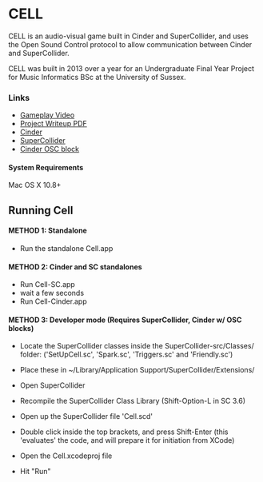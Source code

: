 CELL
=========

CELL is an audio-visual game built in Cinder and SuperCollider, and uses the Open Sound Control protocol to allow communication between Cinder and SuperCollider.

CELL was built in 2013 over a year for an Undergraduate Final Year Project for Music Informatics BSc at the University of Sussex.

### Links

* [Gameplay Video](https://www.youtube.com/watch?v=RUm413HGNHA)
* [Project Writeup PDF](https://www.sussex.ac.uk/webteam/gateway/file.php?name=dawson-proj.pdf&site=20)
* [Cinder](http://libcinder.org/)
* [SuperCollider](http://supercollider.sourceforge.net/)
* [Cinder OSC block](https://github.com/hecspc/Cinder-OSC)


#### System Requirements
Mac OS X 10.8+


Running Cell
------------

#### METHOD 1: Standalone
* Run the standalone Cell.app


#### METHOD 2: Cinder and SC standalones
* Run Cell-SC.app
* wait a few seconds
* Run Cell-Cinder.app


#### METHOD 3: Developer mode (Requires SuperCollider, Cinder w/ OSC blocks)
* Locate the SuperCollider classes inside the SuperCollider-src/Classes/ folder: ('SetUpCell.sc', 'Spark.sc', 'Triggers.sc' and 'Friendly.sc')
* Place these in ~/Library/Application Support/SuperCollider/Extensions/
* Open SuperCollider
* Recompile the SuperCollider Class Library (Shift-Option-L in SC 3.6)
* Open up the SuperCollider file 'Cell.scd'
* Double click inside the top brackets, and press Shift-Enter (this 'evaluates' the code, and will prepare it for initiation from XCode)

* Open the Cell.xcodeproj file
* Hit "Run"

